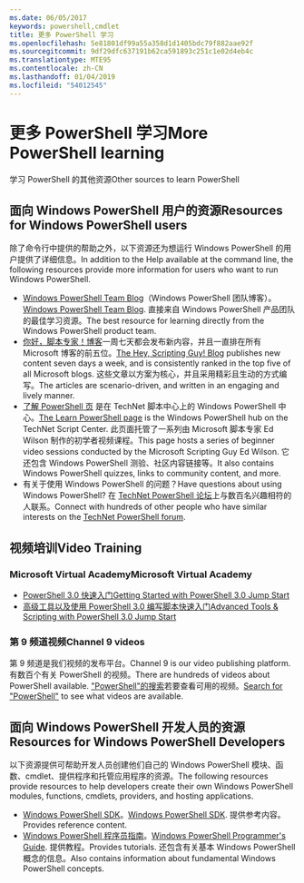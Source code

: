 ```yaml
---
ms.date: 06/05/2017
keywords: powershell,cmdlet
title: 更多 PowerShell 学习
ms.openlocfilehash: 5e81801df99a55a358d1d1405bdc79f882aae92f
ms.sourcegitcommit: 9df29dfc637191b62ca591893c251c1e02d4eb4c
ms.translationtype: MTE95
ms.contentlocale: zh-CN
ms.lasthandoff: 01/04/2019
ms.locfileid: "54012545"
---
```

# <a name="more-powershell-learning"></a><span data-ttu-id="dde49-103">更多 PowerShell 学习</span><span class="sxs-lookup"><span data-stu-id="dde49-103">More PowerShell learning</span></span>

<span data-ttu-id="dde49-104">学习 PowerShell 的其他资源</span><span class="sxs-lookup"><span data-stu-id="dde49-104">Other sources to learn PowerShell</span></span>

## <a name="resources-for-windows-powershell-users"></a><span data-ttu-id="dde49-105">面向 Windows PowerShell 用户的资源</span><span class="sxs-lookup"><span data-stu-id="dde49-105">Resources for Windows PowerShell users</span></span>

<span data-ttu-id="dde49-106">除了命令行中提供的帮助之外，以下资源还为想运行 Windows PowerShell 的用户提供了详细信息。</span><span class="sxs-lookup"><span data-stu-id="dde49-106">In addition to the Help available at the command line, the following resources provide more information for users who want to run Windows PowerShell.</span></span>

- <span data-ttu-id="dde49-107">[Windows PowerShell Team Blog](https://blogs.msdn.microsoft.com/powershell/)（Windows PowerShell 团队博客）。</span><span class="sxs-lookup"><span data-stu-id="dde49-107">[Windows PowerShell Team Blog](https://blogs.msdn.microsoft.com/powershell/).</span></span> <span data-ttu-id="dde49-108">直接来自 Windows PowerShell 产品团队的最佳学习资源。</span><span class="sxs-lookup"><span data-stu-id="dde49-108">The best resource for learning directly from the Windows PowerShell product team.</span></span>
- <span data-ttu-id="dde49-109">[你好，脚本专家！博客](https://blogs.technet.microsoft.com/heyscriptingguy/)一周七天都会发布新内容，并且一直排在所有 Microsoft 博客的前五位。</span><span class="sxs-lookup"><span data-stu-id="dde49-109">[The Hey, Scripting Guy! Blog](https://blogs.technet.microsoft.com/heyscriptingguy/) publishes new content seven days a week, and is consistently ranked in the top five of all Microsoft blogs.</span></span> <span data-ttu-id="dde49-110">这些文章以方案为核心，并且采用精彩且生动的方式编写。</span><span class="sxs-lookup"><span data-stu-id="dde49-110">The articles are scenario-driven, and written in an engaging and lively manner.</span></span>
- <span data-ttu-id="dde49-111">[了解 PowerShell 页](https://blogs.technet.microsoft.com/heyscriptingguy/2015/01/04/weekend-scripter-the-best-ways-to-learn-powershell/) 是在 TechNet 脚本中心上的 Windows PowerShell 中心。</span><span class="sxs-lookup"><span data-stu-id="dde49-111">[The Learn PowerShell page](https://blogs.technet.microsoft.com/heyscriptingguy/2015/01/04/weekend-scripter-the-best-ways-to-learn-powershell/) is the Windows PowerShell hub on the TechNet Script Center.</span></span> <span data-ttu-id="dde49-112">此页面托管了一系列由 Microsoft 脚本专家 Ed Wilson 制作的初学者视频课程。</span><span class="sxs-lookup"><span data-stu-id="dde49-112">This page hosts a series of beginner video sessions conducted by the Microsoft Scripting Guy Ed Wilson.</span></span> <span data-ttu-id="dde49-113">它还包含 Windows PowerShell 测验、社区内容链接等。</span><span class="sxs-lookup"><span data-stu-id="dde49-113">It also contains Windows PowerShell quizzes, links to community content, and more.</span></span>
- <span data-ttu-id="dde49-114">有关于使用 Windows PowerShell 的问题？</span><span class="sxs-lookup"><span data-stu-id="dde49-114">Have questions about using Windows PowerShell?</span></span> <span data-ttu-id="dde49-115">在 [TechNet PowerShell 论坛](https://social.technet.microsoft.com/Forums/home?forum=winserverpowershell)上与数百名兴趣相符的人联系。</span><span class="sxs-lookup"><span data-stu-id="dde49-115">Connect with hundreds of other people who have similar interests on the [TechNet PowerShell forum](https://social.technet.microsoft.com/Forums/home?forum=winserverpowershell).</span></span>

## <a name="video-training"></a><span data-ttu-id="dde49-116">视频培训</span><span class="sxs-lookup"><span data-stu-id="dde49-116">Video Training</span></span>

### <a name="microsoft-virtual-academy"></a><span data-ttu-id="dde49-117">Microsoft Virtual Academy</span><span class="sxs-lookup"><span data-stu-id="dde49-117">Microsoft Virtual Academy</span></span>

- [<span data-ttu-id="dde49-118">PowerShell 3.0 快速入门</span><span class="sxs-lookup"><span data-stu-id="dde49-118">Getting Started with PowerShell 3.0 Jump Start</span></span>](https://mva.microsoft.com/en-US/training-courses/getting-started-with-powershell-30-jump-start-8276)
- [<span data-ttu-id="dde49-119">高级工具以及使用 PowerShell 3.0 编写脚本快速入门</span><span class="sxs-lookup"><span data-stu-id="dde49-119">Advanced Tools & Scripting with PowerShell 3.0 Jump Start</span></span>](https://mva.microsoft.com/en-US/training-courses/advanced-tools-scripting-with-powershell-30-jump-start-8277)

### <a name="channel-9-videos"></a><span data-ttu-id="dde49-120">第 9 频道视频</span><span class="sxs-lookup"><span data-stu-id="dde49-120">Channel 9 videos</span></span>

<span data-ttu-id="dde49-121">第 9 频道是我们视频的发布平台。</span><span class="sxs-lookup"><span data-stu-id="dde49-121">Channel 9 is our video publishing platform.</span></span> <span data-ttu-id="dde49-122">有数百个有关 PowerShell 的视频。</span><span class="sxs-lookup"><span data-stu-id="dde49-122">There are hundreds of videos about PowerShell available.</span></span> <span data-ttu-id="dde49-123">["PowerShell"的搜索](https://channel9.msdn.com/Search?term=PowerShell&sortBy=top-rated)若要查看可用的视频。</span><span class="sxs-lookup"><span data-stu-id="dde49-123">[Search for "PowerShell"](https://channel9.msdn.com/Search?term=PowerShell&sortBy=top-rated) to see what videos are available.</span></span>

## <a name="resources-for-windows-powershell-developers"></a><span data-ttu-id="dde49-124">面向 Windows PowerShell 开发人员的资源</span><span class="sxs-lookup"><span data-stu-id="dde49-124">Resources for Windows PowerShell Developers</span></span>

<span data-ttu-id="dde49-125">以下资源提供可帮助开发人员创建他们自己的 Windows PowerShell 模块、函数、cmdlet、提供程序和托管应用程序的资源。</span><span class="sxs-lookup"><span data-stu-id="dde49-125">The following resources provide resources to help developers create their own Windows PowerShell modules, functions, cmdlets, providers, and hosting applications.</span></span>

- <span data-ttu-id="dde49-126">[Windows PowerShell SDK](https://go.microsoft.com/fwlink/p/?LinkID=89595)。</span><span class="sxs-lookup"><span data-stu-id="dde49-126">[Windows PowerShell SDK](https://go.microsoft.com/fwlink/p/?LinkID=89595).</span></span> <span data-ttu-id="dde49-127">提供参考内容。</span><span class="sxs-lookup"><span data-stu-id="dde49-127">Provides reference content.</span></span>
- <span data-ttu-id="dde49-128">[Windows PowerShell 程序员指南](https://go.microsoft.com/fwlink/p/?LinkID=89596)。</span><span class="sxs-lookup"><span data-stu-id="dde49-128">[Windows PowerShell Programmer's Guide](https://go.microsoft.com/fwlink/p/?LinkID=89596).</span></span> <span data-ttu-id="dde49-129">提供教程。</span><span class="sxs-lookup"><span data-stu-id="dde49-129">Provides tutorials.</span></span> <span data-ttu-id="dde49-130">还包含有关基本 Windows PowerShell 概念的信息。</span><span class="sxs-lookup"><span data-stu-id="dde49-130">Also contains information about fundamental Windows PowerShell concepts.</span></span>
